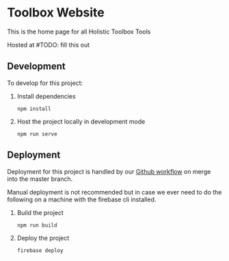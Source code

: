 # Toolbox Website

This is the home page for all Holistic Toolbox Tools

Hosted at #TODO: fill this out

## Development
To develop for this project:
1. Install dependencies
	```
	npm install
	```
2. Host the project locally in development mode
	```
	npm run serve
	```

## Deployment
Deployment for this project is handled by our [Github workflow](/.gitub/workflows/deploy-on-push-to-master) on merge into the master branch.

Manual deployment is not recommended but in case we ever need to do the following on a machine with the firebase cli installed.

1. Build the project
	```
	npm run build
	```
2. Deploy the project
	```
	firebase deploy
	```
